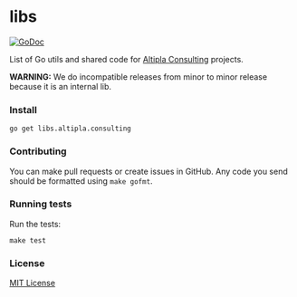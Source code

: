 
# libs

[![GoDoc](https://godoc.org/libs.altipla.consulting?status.svg)](https://godoc.org/libs.altipla.consulting)

List of Go utils and shared code for [Altipla Consulting](https://www.altiplaconsulting.com/) projects.

**WARNING:** We do incompatible releases from minor to minor release because it is an internal lib.


### Install

```shell
go get libs.altipla.consulting
```


### Contributing

You can make pull requests or create issues in GitHub. Any code you send should be formatted using `make gofmt`.


### Running tests

Run the tests:

```shell
make test
```


### License

[MIT License](LICENSE)
